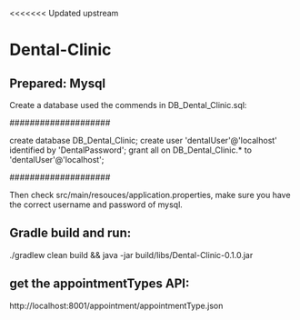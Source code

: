 <<<<<<< Updated upstream
# Dental-Clinic

## Prepared: Mysql
Create a database used the commends in DB_Dental_Clinic.sql:

####################

create database DB_Dental_Clinic;
create user 'dentalUser'@'localhost' identified by 'DentalPassword';
grant all on DB_Dental_Clinic.* to 'dentalUser'@'localhost';

####################

Then check src/main/resouces/application.properties, make sure you have the correct username and password of mysql.

## Gradle build and run:

./gradlew clean build && java -jar build/libs/Dental-Clinic-0.1.0.jar


## get the appointmentTypes API: 
http://localhost:8001/appointment/appointmentType.json


